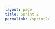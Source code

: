 ```yaml
---
layout: page
title: Sprint 2 
permalink: /sprint2/
---
```

<!DOCTYPE html>
<html lang="en">
<head>
    <meta charset="UTF-8">
    <meta name="viewport" content="width=device-width, initial-scale=1.0">
    <title>Part 1 - Fundamentals</title>
    <style>
        nav ul {
            list-style-type: none;
            margin: 0;
            padding: 0;
            overflow: hidden;
            background-color: #15935d;
            position: relative;
            z-index: 100;
        }

        nav li {
            float: left;
            position: relative;
        }

        nav li a {
            display: block;
            color: white;
            text-align: center;
            padding: 14px 16px;
            text-decoration: none;
            transition: all 0.3s ease;
            font-weight: bold;
        }

        nav li a:hover {
            background-color: #155f91;
            transform: scale(1.1);
        }

        nav ul ul {
            display: none;
            position: absolute;
            background-color: #155f91;
            top: 100%;
            left: 0;
            box-shadow: 0px 8px 16px rgba(0, 0, 0, 0.2);
            opacity: 0;
            transition: all 0.3s ease;
        }

        nav ul li:hover > ul {
            display: block;
            opacity: 1;
            transform: translateY(10px);
        }

        nav ul ul li {
            float: none;
            position: relative;
        }

        nav ul ul a {
            padding: 10px 16px;
        }

        nav ul ul li a:hover {
            background-color: #15935d;
            transform: translateX(10px);
        }

        img {
            transition: transform 0.3s ease;
            border-radius: 12px;
            box-shadow: 0px 4px 8px rgba(0, 0, 0, 0.1);
        }

        img:hover {
            transform: scale(1.05);
        }

        iframe {
            box-shadow: 0px 4px 8px rgba(0, 0, 0, 0.1);
            transition: transform 0.3s ease;
        }

        iframe:hover {
            transform: scale(1.03);
        }

        nav li a:before {
            content: '';
            position: absolute;
            width: 100%;
            height: 4px;
            background-color: white;
            bottom: 0;
            left: 0;
            transform: scaleX(0);
            transform-origin: bottom right;
            transition: transform 0.3s ease-out;
        }

        nav li a:hover:before {
            transform: scaleX(1);
            transform-origin: bottom left;
        }

        h1 {
            color: #2c3e50;
            text-align: center;
            margin-top: 20px;
        }

        .container {
            background-color: white;
            padding: 20px;
            border-radius: 8px;
            box-shadow: 0px 4px 8px rgba(0, 0, 0, 0.1);
            margin: 20px auto;
            width: 80%;
            max-width: 800px;
        }

        h2 {
            color: #2980b9;
            font-size: 24px;
            margin-top: 20px;
        }

        p {
            font-size: 1.1em;
            line-height: 1.6;
        }

        ul {
            list-style-type: disc;
            padding-left: 20px;
        }

        li {
            margin-bottom: 10px;
            font-size: 1.1em;
        }
    </style>
</head>

<body>
    <nav>
        <ul>
            <li><a href="#">Home</a></li>
            <li><a href="#">About</a></li>
            <li><a href="#">Resources</a></li>
            <li><a href="#">Contact</a></li>
        </ul>
    </nav>

    <h1>Part 1 - Fundamentals</h1>

    <div class="container">
        <h2>This Unit Overview</h2>
        <p>In this unit, you will cover the foundational concepts of programming, which are crucial for understanding how to develop and think about algorithms and logic in coding. Here are the key topics:</p>

        <ul>
            <li><strong>3.1 Variables:</strong> Learn about variables, which are used to store data that can be reused and manipulated throughout the program.</li>
            <li><strong>3.2 Data Abstraction:</strong> Data abstraction involves using variables and data structures to manage and simplify the complexity of programs.</li>
            <li><strong>3.3 Mathematical Expressions:</strong> Understand how to use operators and expressions to perform calculations and manipulate data.</li>
            <li><strong>3.4 Strings:</strong> Learn about string data types and how to manipulate text within your programs.</li>
            <li><strong>3.5 Booleans:</strong> Dive into Boolean logic, which helps make decisions in your code using true or false values.</li>
            <li><strong>3.6 Conditionals:</strong> Explore conditionals, which allow your program to make decisions based on specific criteria.</li>
            <li><strong>3.7 Nested Conditionals:</strong> Learn how to use conditionals inside other conditionals to handle more complex decision-making.</li>
            <li><strong>3.8 Iteration:</strong> Understand loops and iteration, which allow for repetitive tasks to be automated and executed multiple times.</li>
            <li><strong>3.10 Lists:</strong> Study how to use lists (arrays) to store and manage collections of data within your program.</li>
        </ul>
    </div>
</body>

<nav>
    <ul>
        <li><a href="https://nighthawkcoders.github.io/portfolio_2025/csp/big-idea/p3/fundamentals">Sprint 2 Resources</a>
            <ul>
                <li><a href="https://nighthawkcoders.github.io/portfolio_2025/csp/big-idea/p3/fundamentals">Period 3 Lessons</a></li>
                <li><a href="https://docs.google.com/spreadsheets/d/1eHGWIXPmFyhhdkjCYhULZZxweWrCLLZLY0NlReUTi7c/edit?gid=0#gid=0">Period 3 Schedule</a></li>
                <li><a href="https://docs.google.com/spreadsheets/d/14h1omXeuwfE-chlK-InGmzPGwLkhnY1mPBVatxFL13c/edit?usp=sharing">3.2 Grades</a></li>
                <li><a href="https://nighthawkcoders.github.io/portfolio_2025/csse/javascript/fundamentals/for-loops/">JavaScript For Loops and Sprites</a></li>  
            </ul>
        </li>
        <li><a href="https://nighthawkcoders.github.io/portfolio_2025/csp/big-idea/p3/fundamentals">Sprint 2 Homework</a>
            <ul>
                <li><a href="https://gabrielac07.github.io/gabi_2025/hacks-3.1-3.4/">3.1 and 3.4</a></li>
                <li><a href="https://gabrielac07.github.io/gabi_2025/hacks-3.3-3.5/">3.3 and 3.5</a></li>
                <li><a href="https://gabrielac07.github.io/gabi_2025/hacks-3.6-3.7/">3.6 and 3.7</a></li>
                <li><a href="https://gabrielac07.github.io/gabi_2025/hacks-3.8/">3.8</a></li>
                <li><a href="https://gabrielac07.github.io/gabi_2025/hacks-3.10/">3.10</a></li>
                <li><a href="https://gabrielac07.github.io/gabi_2025/hacks-3.10/">3.10</a></li>
                <li><a href="https://gabrielac07.github.io/gabi_2025/hacks-final/">Final Hacks</a></li>
            </ul>
        </li>
    </ul>
</nav>
<head>
    <meta charset="UTF-8">
    <meta name="viewport" content="width=device-width, initial-scale=1.0">
    <title>Big Idea 3: Algorithms and Programming</title>
    <style>
        body {
            font-family: Arial, sans-serif;
            margin: 20px;
            background-color: #f4f4f4;
        }
        h1 {
            color: #2c3e50;
            text-align: center;
        }
        h2 {
            color: #2980b9;
        }
        p {
            font-size: 1.1em;
            line-height: 1.6;
        }
        ul {
            list-style-type: square;
        }
        li {
            margin-bottom: 10px;
        }
        .container {
            background-color: white;
            padding: 20px;
            border-radius: 8px;
            box-shadow: 0 0 10px rgba(0, 0, 0, 0.1);
        }
    </style>
</head>

</html>